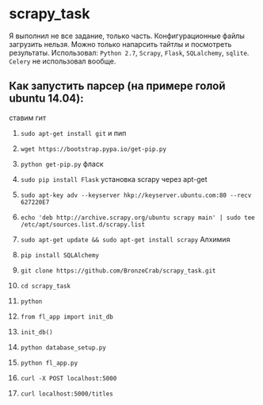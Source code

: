 # scrapy_task
Я выполнил не все задание, только часть. Конфигурационные файлы загрузить нельзя. Можно только напарсить тайтлы и посмотреть результаты. Использовал: `Python 2.7`, `Scrapy`, `Flask`, `SQLalchemy`, `sqlite`. `Celery` не использовал вообще. 
## Как запустить парсер (на примере голой ubuntu 14.04):
ставим гит
1.  `sudo apt-get install git`
и пип
2.  `wget https://bootstrap.pypa.io/get-pip.py`
3.  `python get-pip.py`
фласк
4.  `sudo pip install Flask`
установка scrapy через apt-get
5.  `sudo apt-key adv --keyserver hkp://keyserver.ubuntu.com:80 --recv 627220E7`
6.  `echo 'deb http://archive.scrapy.org/ubuntu scrapy main' | sudo tee /etc/apt/sources.list.d/scrapy.list`
7.  `sudo apt-get update && sudo apt-get install scrapy`
Алхимия
8.  `pip install SQLAlchemy`

2.  `git clone https://github.com/BronzeCrab/scrapy_task.git`
3.  `cd scrapy_task`
4.  `python`
5.  `from fl_app import init_db`
6.  `init_db()`
7.  `python database_setup.py`
8.  `python fl_app.py`
9.  `curl -X POST localhost:5000`
10.  `curl localhost:5000/titles`
